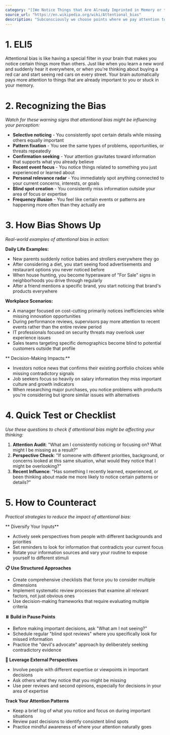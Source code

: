 ```yaml
---
category: "[[We Notice Things that Are Already Imprinted in Memory or that Are Repeated Often]]"
source_url: "https://en.wikipedia.org/wiki/Attentional_bias"
description: "Subconsciously we choose points where we pay attention to. A smoker is more likely to notice other people smoking."
---
```


# 1. ELI5

Attentional bias is like having a special filter in your brain that makes you notice certain things more than others. Just like when you learn a new word and suddenly hear it everywhere, or when you're thinking about buying a red car and start seeing red cars on every street. Your brain automatically pays more attention to things that are already important to you or stuck in your memory.

# 2. Recognizing the Bias

*Watch for these warning signs that attentional bias might be influencing your perception:*

- **Selective noticing** - You consistently spot certain details while missing others equally important
- **Pattern fixation** - You see the same types of problems, opportunities, or threats repeatedly
- **Confirmation seeking** - Your attention gravitates toward information that supports what you already believe
- **Recent event focus** - You notice things related to something you just experienced or learned about
- **Personal relevance radar** - You immediately spot anything connected to your current concerns, interests, or goals
- **Blind spot creation** - You consistently miss information outside your area of focus or expertise
- **Frequency illusion** - You feel like certain events or patterns are happening more often than they actually are

# 3. How Bias Shows Up

*Real-world examples of attentional bias in action:*

**Daily Life Examples:**
- New parents suddenly notice babies and strollers everywhere they go
- After considering a diet, you start seeing food advertisements and restaurant options you never noticed before
- When house hunting, you become hyperaware of "For Sale" signs in neighborhoods you drive through regularly
- After a friend mentions a specific brand, you start noticing that brand's products everywhere

**Workplace Scenarios:**
- A manager focused on cost-cutting primarily notices inefficiencies while missing innovation opportunities
- During performance reviews, supervisors pay more attention to recent events rather than the entire review period
- IT professionals focused on security threats may overlook user experience issues
- Sales teams targeting specific demographics become blind to potential customers outside that profile

** Decision-Making Impacts:**
- Investors notice news that confirms their existing portfolio choices while missing contradictory signals
- Job seekers focus so heavily on salary information they miss important culture and growth indicators
- When researching major purchases, you notice problems with products you're considering but ignore similar issues with alternatives

# 4. Quick Test or Checklist

*Use these questions to check if attentional bias might be affecting your thinking:*

1. **Attention Audit**: "What am I consistently noticing or focusing on? What might I be missing as a result?"
2. **Perspective Check**: "If someone with different priorities, background, or concerns looked at this same situation, what would they notice that I might be overlooking?"
3. **Recent Influence**: "Has something I recently learned, experienced, or been thinking about made me more likely to notice certain patterns or details?"

# 5. How to Counteract

*Practical strategies to reduce the impact of attentional bias:*

** Diversify Your Inputs**
- Actively seek perspectives from people with different backgrounds and priorities
- Set reminders to look for information that contradicts your current focus
- Rotate your information sources and vary your routine to expose yourself to different stimuli

**📋 Use Structured Approaches**
- Create comprehensive checklists that force you to consider multiple dimensions
- Implement systematic review processes that examine all relevant factors, not just obvious ones
- Use decision-making frameworks that require evaluating multiple criteria

**⏸️ Build in Pause Points**
- Before making important decisions, ask "What am I not seeing?"
- Schedule regular "blind spot reviews" where you specifically look for missed information
- Practice the "devil's advocate" approach by deliberately seeking contradictory evidence

**👥 Leverage External Perspectives**
- Involve people with different expertise or viewpoints in important decisions
- Ask others what they notice that you might be missing
- Use peer reviews and second opinions, especially for decisions in your area of expertise

**Track Your Attention Patterns**
- Keep a brief log of what you notice and focus on during important situations
- Review past decisions to identify consistent blind spots
- Practice mindful awareness of where your attention naturally goes